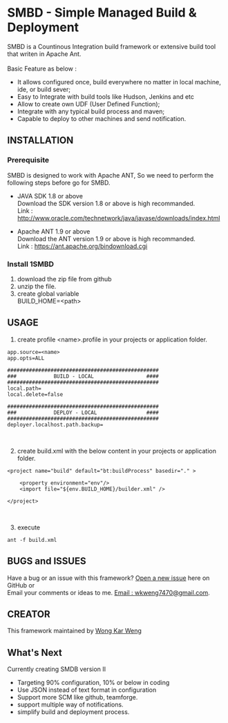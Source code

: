 # SMBD - Simple Managed Build &amp; Deployment

SMBD is a Countinous Integration build framework or extensive build tool that writen in Apache Ant. <br/><br/>
Basic Feature as below : <br/>
* It allows configured once, build everywhere no matter in local machine, ide, or build sever; <br/>
* Easy to Integrate with build tools like Hudson, Jenkins and etc <br/>
* Allow to create own UDF (User Defined Function); <br/>
* Integrate with any typical build process and maven; <br/>
* Capable to deploy to other machines and send notification. <br/>
   
## INSTALLATION

### Prerequisite

SMBD is designed to work with Apache ANT, So we need to perform the following steps before go for SMBD.<br/>

* JAVA SDK 1.8 or above <br/>
Download the SDK version 1.8 or above is high recommanded. <br/>
Link : http://www.oracle.com/technetwork/java/javase/downloads/index.html  <br/>

* Apache ANT 1.9 or above <br/>
Download the ANT version 1.9 or above is high recommanded. <br/>
Link : https://ant.apache.org/bindownload.cgi <br/>

### Install 1SMBD
1. download the zip file from github
2. unzip the file. 
3. create global variable <br/>
   BUILD_HOME=&lt;path&gt;

## USAGE
1. create profile &lt;name&gt;.profile in your projects or application folder.
```
app.source=<name>
app.opts=ALL

#################################################
###            BUILD - LOCAL                 ####
#################################################
local.path=
local.delete=false

#################################################
###            DEPLOY - LOCAL                ####
#################################################
deployer.localhost.path.backup=
```
<br/>

2. create build.xml with the below content in your projects or application folder.
```
<project name="build" default="bt:buildProcess" basedir="." >
	
	<property environment="env"/>			
	<import file="${env.BUILD_HOME}/builder.xml" />

</project>
```
<br/>

3. execute
```
ant -f build.xml
```

## BUGS and ISSUES

Have a bug or an issue with this framework? [Open a new issue](https://github.com/w3ng/1MBD/issues) here on GitHub or <br/>
Email your comments or ideas to me. [Email : wkweng7470@gmail.com](wkweng7470@gmail.com).


## CREATOR

This framework maintained by [Wong Kar Weng](wkweng7470@gmail.com)

## What's Next
Currently creating SMDB version II
* Targeting 90% configuration, 10% or below in coding
* Use JSON instead of text format in configuration
* Support more SCM like github, teamforge.
* support multiple way of notifications.
* simplify build and deployment process.


